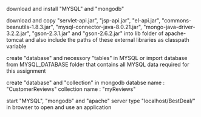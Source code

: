 download and install "MYSQL" and "mongodb"

download and copy "servlet-api.jar", "jsp-api.jar", "el-api.jar", "commons-beanutils-1.8.3.jar", "mysql-connector-java-8.0.21.jar", "mongo-java-driver-3.2.2.jar", "gson-2.3.1.jar" and "gson-2.6.2.jar" into lib folder of apache-tomcat and also include the paths of these external libraries as classpath variable

create "database" and necessory "tables" in MYSQL or import database from MYSQL_DATABASE folder that contains all MYSQL data required for this assignment

create "database" and "collection" in mongodb
databse name : "CustomerReviews"
collection name : "myReviews"

start "MYSQL", "mongodb" and "apache" server
type "localhost/BestDeal/" in browser to open and use an application